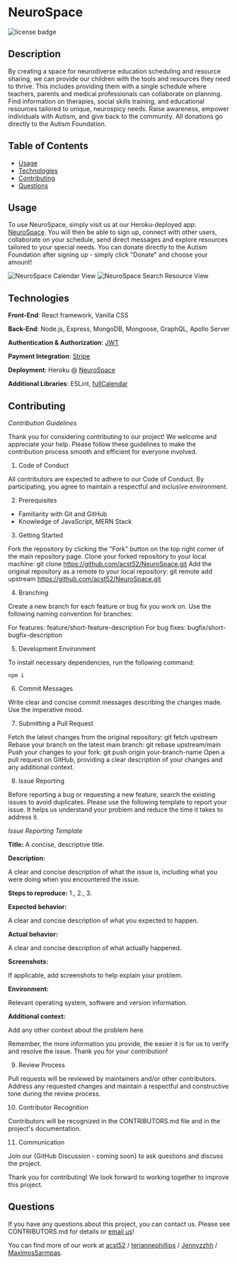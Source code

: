 # NeuroSpace
![license badge](https://img.shields.io/badge/license-MIT-brightgreen)

## Description

By creating a space for neurodiverse education scheduling and resource sharing, we can provide our children with the tools and resources they need to thrive. This includes providing them with a single schedule where teachers, parents and medical professionals can collaborate on planning. Find information on therapies, social skills training, and educational resources tailored to unique, neurospicy needs. Raise awareness, empower individuals with Autism, and give back to the community. All donations go directly to the Autism Foundation.

## Table of Contents

* [Usage](#usage)
* [Technologies](#technologies)
* [Contributing](#contributing)
* [Questions](#questions)

## Usage

To use NeuroSpace, simply visit us at our Heroku-deployed app: [NeuroSpace](https://group-1-project-3.herokuapp.com/). You will then be able to sign up, connect with other users, collaborate on your schedule, send direct messages and explore resources tailored to your special needs. You can donate directly to the Autism Foundation after signing up - simply click "Donate" and choose your amount!

![NeuroSpace Calendar View](https://github.com/acst52/NeuroSpace/assets/116177485/e5332073-0599-493c-abec-b075a5b850ac) ![NeuroSpace Search Resource View](https://github.com/acst52/NeuroSpace/assets/116177485/c8f6fddb-76d8-467e-9fd7-03ea0dd25f39)

## Technologies

**Front-End**: React framework, Vanilla CSS

**Back-End**: Node.js, Express, MongoDB, Mongoose, GraphQL, Apollo Server

**Authentication & Authorization**: [JWT](https://jwt.io/introduction)

**Payment Integration**: [Stripe](https://stripe.com/docs)

**Deployment**: Heroku @ [NeuroSpace](https://group-1-project-3.herokuapp.com/)

**Additional Libraries**: ESLint, [fullCalendar](https://www.npmjs.com/package/fullcalendar)

## Contributing

*Contribution Guidelines*

Thank you for considering contributing to our project! We welcome and appreciate your help. Please follow these guidelines to make the contribution process smooth and efficient for everyone involved.

1. Code of Conduct

All contributors are expected to adhere to our Code of Conduct. By participating, you agree to maintain a respectful and inclusive environment.

2. Prerequisites

- Familiarity with Git and GitHub
- Knowledge of JavaScript, MERN Stack

3. Getting Started

Fork the repository by clicking the "Fork" button on the top right corner of the main repository page.
Clone your forked repository to your local machine: git clone <https://github.com/acst52/NeuroSpace.git>
Add the original repository as a remote to your local repository: git remote add upstream <https://github.com/acst52/NeuroSpace.git>

4. Branching

Create a new branch for each feature or bug fix you work on. Use the following naming convention for branches:

For features: feature/short-feature-description
For bug fixes: bugfix/short-bugfix-description

5. Development Environment

To install necessary dependencies, run the following command:
```
npm i
```

6. Commit Messages

Write clear and concise commit messages describing the changes made. Use the imperative mood.

7. Submitting a Pull Request

Fetch the latest changes from the original repository: git fetch upstream
Rebase your branch on the latest main branch: git rebase upstream/main
Push your changes to your fork: git push origin your-branch-name
Open a pull request on GitHub, providing a clear description of your changes and any additional context.

8. Issue Reporting

Before reporting a bug or requesting a new feature, search the existing issues to avoid duplicates. Please use the following template to report your issue. It helps us understand your problem and reduce the time it takes to address it.

*Issue Reporting Template*

**Title:** A concise, descriptive title.

**Description:**

A clear and concise description of what the issue is, including what you were doing when you encountered the issue.

**Steps to reproduce:** 1., 2., 3.

**Expected behavior:**

A clear and concise description of what you expected to happen.

**Actual behavior:**

A clear and concise description of what actually happened.

**Screenshots:**

If applicable, add screenshots to help explain your problem.

**Environment:**

Relevant operating system, software and version information.

**Additional context:**

Add any other context about the problem here.

Remember, the more information you provide, the easier it is for us to verify and resolve the issue. Thank you for your contribution!

9. Review Process

Pull requests will be reviewed by maintainers and/or other contributors. Address any requested changes and maintain a respectful and constructive tone during the review process.

10. Contributor Recognition

Contributors will be recognized in the CONTRIBUTORS.md file and in the project's documentation.

11. Communication

Join our {GitHub Discussion - coming soon} to ask questions and discuss the project.

Thank you for contributing! We look forward to working together to improve this project.

## Questions

If you have any questions about this project, you can contact us. Please see CONTRIBUTORS.md for details or [email us](mailto:acst52@gmail.com)!

You can find more of our work at [acst52](https://github.com/acst52/) / [teriannephillips](https://github.com/teriannephillips) / [Jennyzzhh](https://github.com/Jennyzzhh) / [MaximosSarmpas](https://github.com/MaximosSarmpas).
